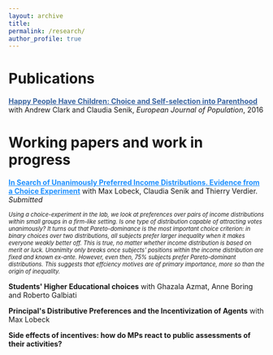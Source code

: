 ```yaml
---
layout: archive
title: 
permalink: /research/
author_profile: true
---
```

<h1 style="font-size:200%;">Publications</h1>

<b><a href='https://sophiecetre.github.io//files/2016 Happy people have children.pdf' style="color:rgb(57, 100, 160);" >Happy People Have Children: Choice and Self-selection into Parenthood</a></b>
with Andrew Clark and Claudia Senik, <i>European Journal of Population</i>, 2016

<h1 style="font-size:200%;">Working papers and work in progress</h1>

<b><a href='https://sophiecetre.github.io//files/In search of unanimously preferred income distributions.pdf' style="color:DodgerBlue" >In Search of Unanimously Preferred Income Distributions. Evidence from a Choice Experiment</a></b>
with Max Lobeck, Claudia Senik and Thierry Verdier. <i>Submitted</i>

<p style="font-size:80%;"><i> Using a choice-experiment in the lab, we look at preferences over pairs of income distributions
within small groups in a firm-like setting. Is one type of distribution capable of attracting votes
unanimously? It turns out that Pareto-dominance is the most important choice criterion: in
binary choices over two distributions, all subjects prefer larger inequality when it makes everyone
weakly better off. This is true, no matter whether income distribution is based on merit or luck.
Unanimity only breaks once subjects' positions within the income distribution are fixed and
known ex-ante. However, even then, 75% subjects prefer Pareto-dominant distributions. This
suggests that effciency motives are of primary importance, more so than the origin of inequality.</i></p>

<b>Students' Higher Educational choices</b>
with Ghazala Azmat, Anne Boring and Roberto Galbiati

<b>Principal's Distributive Preferences and the Incentivization of Agents</b>
with Max Lobeck

<b>Side effects of incentives: how do MPs react to public assessments of their activities?</b>

